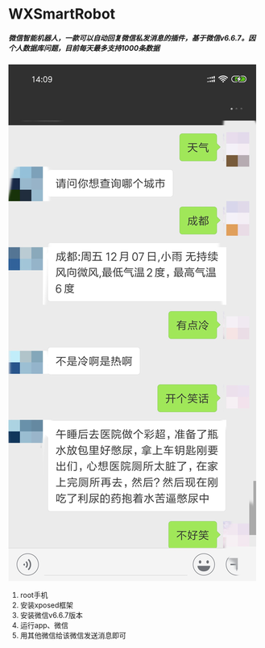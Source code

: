 # WXSmartRobot
##### 微信智能机器人，一款可以自动回复微信私发消息的插件，基于微信v6.6.7。因个人数据库问题，目前每天最多支持1000条数据
![Image text](https://github.com/rwz657026189/WXSmartRobot/blob/master/ScreenSnap/Screenshot_2018-12-07-14-09-00-791_com.tencent.mm.png)

1. root手机
1. 安装xposed框架
1. 安装微信v6.6.7版本
1. 运行app、微信
1. 用其他微信给该微信发送消息即可
